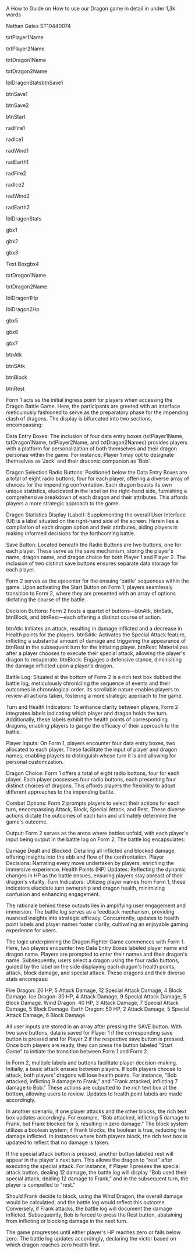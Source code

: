 A How to Guide on How to use our Dragon game in detail in under 1,3k words

Nathan Gates
ST10440074







txtPlayer1Name 

txtPlayer2Name 

txtDragon1Name 

txtDragon2Name 

lblDragonStatsbtnSave1 

btnSave1 

btnSave2 

btnStart 

radFire1 

radIce1 

radWind1 

radEarth1 

radFire2 

radIce2 

radWind2 

radEarth2 

lblDragonStats 

gbx1 

gbx2 

gbx3 

Text Boxgbx4 

txtDragon1Name 

txtDragon2Name 

lblDragon1Hp 

lblDragon2Hp 

gbx5 

gbx6 

gbx7 

btnAtk 

btnSAtk 

btnBlock 

btnRest





Form 1 acts as the initial ingress point for players when accessing the Dragon Battle Game. Here, the participants are greeted with an interface meticulously fashioned to serve as the preparatory phase for the impending clash of dragons. The display is bifurcated into two sections, encompassing: 

Data Entry Boxes: The inclusion of four data entry boxes (txtPlayer1Name, txtDragon1Name, txtPlayer2Name, and txtDragon2Namec) provides players with a platform for personalization of both themselves and their dragon personas within the game. For instance, Player 1 may opt to designate themselves as 'Jack' and their draconic companion as 'Bob'. 

Dragon Selection Radio Buttons: Positioned below the Data Entry Boxes are a total of eight radio buttons, four for each player, offering a diverse array of choices for the impending confrontation. Each dragon boasts its own unique statistics, elucidated in the label on the right-hand side, furnishing a comprehensive breakdown of each dragon and their attributes. This affords players a more strategic approach to the game. 

Dragon Statistics Display (Label): Supplementing the overall User Interface (UI) is a label situated on the right-hand side of the screen. Herein lies a compilation of each dragon option and their attributes, aiding players in making informed decisions for the forthcoming battle. 

Save Button: Located beneath the Radio Buttons are two buttons, one for each player. These serve as the save mechanism, storing the player's name, dragon name, and dragon choice for both Player 1 and Player 2. The inclusion of two distinct save buttons ensures separate data storage for each player. 

Form 2 serves as the epicenter for the ensuing 'battle' sequences within the game. Upon activating the Start Button on Form 1, players seamlessly transition to Form 2, where they are presented with an array of options dictating the course of the battle. 

Decision Buttons: Form 2 hosts a quartet of buttons—btnAtk, btnSstk, btnBlock, and btnRest—each offering a distinct course of action. 

btnAtk: Initiates an attack, resulting in damage inflicted and a decrease in Health points for the players. btnSAtk: Activates the Special Attack feature, inflicting a substantial amount of damage and triggering the appearance of btnRest in the subsequent turn for the initiating player. btnRest: Materializes after a player chooses to execute their special attack, allowing the player's dragon to recuperate. btnBlock: Engages a defensive stance, diminishing the damage inflicted upon a player's dragon. 

Battle Log: Situated at the bottom of Form 2 is a rich text box dubbed the battle log, meticulously chronicling the sequence of events and their outcomes in chronological order. Its scrollable nature enables players to review all actions taken, fostering a more strategic approach to the game. 

Turn and Health Indicators: To enhance clarity between players, Form 2 integrates labels indicating which player and dragon holds the turn. Additionally, these labels exhibit the health points of corresponding dragons, enabling players to gauge the efficacy of their approach to the battle. 

Player Inputs: On Form 1, players encounter four data entry boxes, two allocated to each player. These facilitate the input of player and dragon names, enabling players to distinguish whose turn it is and allowing for personal customization. 

Dragon Choice: Form 1 offers a total of eight radio buttons, four for each player. Each player possesses four radio buttons, each presenting four distinct choices of dragons. This affords players the flexibility to adopt different approaches to the impending battle. 

Combat Options: Form 2 prompts players to select their actions for each turn, encompassing Attack, Block, Special Attack, and Rest. These diverse actions dictate the outcomes of each turn and ultimately determine the game's outcome. 

Output: Form 2 serves as the arena where battles unfold, with each player's input being output in the battle log on Form 2. The battle log encapsulates: 

Damage Dealt and Blocked: Detailing all inflicted and blocked damage, offering insights into the ebb and flow of the confrontation. Player Decisions: Narrating every move undertaken by players, enriching the immersive experience. Health Points (HP) Updates: Reflecting the dynamic changes in HP as the battle ensues, ensuring players stay abreast of their dragon's vitality. Turn Indicators: Utilizing player names from Form 1, these indicators elucidate turn ownership and dragon health, minimizing confusion and enhancing engagement. 

The rationale behind these outputs lies in amplifying user engagement and immersion. The battle log serves as a feedback mechanism, providing nuanced insights into strategic efficacy. Concurrently, updates to health point labels and player names foster clarity, cultivating an enjoyable gaming experience for users. 

The logic underpinning the Dragon Fighter Game commences with Form 1. Here, two players encounter two Data Entry Boxes labeled player name and dragon name. Players are prompted to enter their names and their dragon's name. Subsequently, users select a dragon using the four radio buttons, guided by the label on the side displaying each dragon's health points, attack, block damage, and special attack. These dragons and their diverse stats encompass: 

Fire Dragon: 20 HP, 5 Attack Damage, 12 Special Attack Damage, 4 Block Damage. Ice Dragon: 30 HP, 4 Attack Damage, 9 Special Attack Damage, 5 Block Damage. Wind Dragon: 40 HP, 3 Attack Damage, 7 Special Attack Damage, 5 Block Damage. Earth Dragon: 50 HP, 2 Attack Damage, 5 Special Attack Damage, 6 Block Damage. 

All user inputs are stored in an array after pressing the SAVE button. With two save buttons, data is saved for Player 1 if the corresponding save button is pressed and for Player 2 if the respective save button is pressed. Once both players are ready, they can press the button labeled "Start Game" to initiate the transition between Form 1 and Form 2. 

In Form 2, multiple labels and buttons facilitate player decision-making. Initially, a basic attack ensues between players. If both players choose to attack, both players' dragons will lose health points. For instance, "Bob attacked, inflicting 9 damage to Frank," and "Frank attacked, inflicting 7 damage to Bob." These actions are outputted to the rich text box at the bottom, allowing users to review. Updates to health point labels are made accordingly. 

In another scenario, if one player attacks and the other blocks, the rich text box updates accordingly. For example, "Bob attacked, inflicting 5 damage to Frank, but Frank blocked for 5, resulting in zero damage." The block system utilizes a boolean system; if Frank blocks, the boolean is true, reducing the damage inflicted. In instances where both players block, the rich text box is updated to reflect that no damage is taken. 

If the special attack button is pressed, another button labeled rest will appear in the player's next turn. This allows the dragon to "rest" after executing the special attack. For instance, if Player 1 presses the special attack button, dealing 12 damage, the battle log will display "Bob used their special attack, dealing 12 damage to Frank," and in the subsequent turn, the player is compelled to "rest." 

Should Frank decide to block, using the Wind Dragon, the overall damage would be calculated, and the battle log would reflect this outcome. Conversely, if Frank attacks, the battle log will document the damage inflicted. Subsequently, Bob is forced to press the Rest button, abstaining from inflicting or blocking damage in the next turn. 

The game progresses until either player's HP reaches zero or falls below zero. The battle log updates accordingly, declaring the victor based on which dragon reaches zero health first. 
